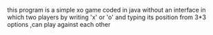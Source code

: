 this program is a simple xo game coded in java without an interface in which two players by writing 'x' or 'o' and typing its position from 3*3 options ,can play against each other
